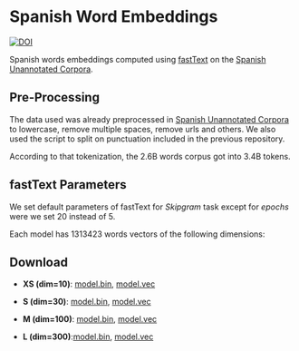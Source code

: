 # Spanish Word Embeddings
[![DOI](https://zenodo.org/badge/DOI/10.5281/zenodo.3234051.svg)](https://doi.org/10.5281/zenodo.3234051)

Spanish words embeddings computed using [fastText](https://fasttext.cc) on the [Spanish Unannotated Corpora](https://github.com/josecannete/unannotated-spanish-corpora).

## Pre-Processing

The data used was already preprocessed in [Spanish Unannotated Corpora](https://github.com/josecannete/unannotated-spanish-corpora) to lowercase, remove multiple spaces, remove urls and others. We also used the script to split on punctuation included in the previous repository.

According to that tokenization, the 2.6B words corpus got into 3.4B tokens.

## fastText Parameters

We set default parameters of fastText for *Skipgram* task except for *epochs* were we set 20 instead of 5.

Each model has 1313423 words vectors of the following dimensions:

## Download


- **XS (dim=10)**: [model.bin](https://zenodo.org/record/3234051/files/embeddings-xs-model.bin?download=1), [model.vec](https://zenodo.org/record/3234051/files/embeddings-xs-model.vec?download=1)

- **S (dim=30)**: [model.bin](https://zenodo.org/record/3234051/files/embeddings-s-model.bin?download=1), [model.vec](https://zenodo.org/record/3234051/files/embeddings-s-model.vec?download=1)

- **M (dim=100)**: [model.bin](https://zenodo.org/record/3234051/files/embeddings-m-model.bin?download=1), [model.vec](https://zenodo.org/record/3234051/files/embeddings-m-model.vec?download=1)

- **L (dim=300)**:[model.bin](https://zenodo.org/record/3234051/files/embeddings-l-model.bin?download=1), [model.vec](https://zenodo.org/record/3234051/files/embeddings-l-model.vec?download=1)
